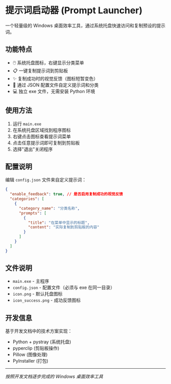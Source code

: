 # 提示词启动器 (Prompt Launcher)

一个轻量级的 Windows 桌面效率工具，通过系统托盘快速访问和复制预设的提示词。

## 功能特点

- 🖱️ 系统托盘图标，右键显示分类菜单
- 📋 一键复制提示词到剪贴板
- ✨ 复制成功时的视觉反馈（图标短暂变色）
- 🔧 通过 JSON 配置文件自定义提示词和分类
- 💻 独立 exe 文件，无需安装 Python 环境

## 使用方法

1. 运行 `main.exe`
2. 在系统托盘区域找到程序图标
3. 右键点击图标查看提示词菜单
4. 点击任意提示词即可复制到剪贴板
5. 选择"退出"关闭程序

## 配置说明

编辑 `config.json` 文件来自定义提示词：

```json
{
  "enable_feedback": true, // 是否启用复制成功的视觉反馈
  "categories": [
    {
      "category_name": "分类名称",
      "prompts": [
        {
          "title": "在菜单中显示的标题",
          "content": "实际复制到剪贴板的内容"
        }
      ]
    }
  ]
}
```

## 文件说明

- `main.exe` - 主程序
- `config.json` - 配置文件（必须与 exe 在同一目录）
- `icon.png` - 默认托盘图标
- `icon_success.png` - 成功反馈图标

## 开发信息

基于开发文档中的技术方案实现：

- Python + pystray (系统托盘)
- pyperclip (剪贴板操作)
- Pillow (图像处理)
- PyInstaller (打包)

---

_按照开发文档逐步完成的 Windows 桌面效率工具_
